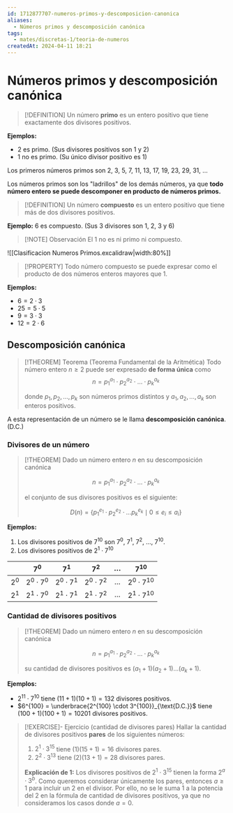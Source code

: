 ```yaml
---
id: 1712877707-numeros-primos-y-descomposicion-canonica
aliases:
  - Números primos y descomposición canónica
tags:
  - mates/discretas-1/teoria-de-numeros
createdAt: 2024-04-11 18:21
---
```


# Números primos y descomposición canónica

> [!DEFINITION]
> Un número **primo** es un entero positivo que tiene exactamente dos divisores positivos.

**Ejemplos:**

- $2$ es primo. (Sus divisores positivos son $1$ y $2$)
- $1$ no es primo. (Su único divisor positivo es $1$)

Los primeros números primos son $2$, $3$, $5$, $7$, $11$, $13$, $17$, $19$, $23$, $29$, $31$, ...

Los números primos son los "ladrillos" de los demás números, ya que **todo número entero se puede descomponer en producto de números primos.**

> [!DEFINITION]
> Un número **compuesto** es un entero positivo que tiene más de dos divisores positivos.

**Ejemplo:** $6$ es compuesto. (Sus 3 divisores son $1$, $2$, $3$ y $6$)

> [!NOTE] Observación
> El $1$ no es ni primo ni compuesto.

![[Clasificacion Numeros Primos.excalidraw|width:80%]]

> [!PROPERTY]
> Todo número compuesto se puede expresar como el producto de dos números enteros mayores que $1$.

**Ejemplos:**

- $6 = 2 \cdot 3$
- $25 = 5 \cdot 5$
- $9 = 3 \cdot 3$
- $12 = 2 \cdot 6$

## Descomposición canónica

> [!THEOREM]  Teorema (Teorema Fundamental de la Aritmética)
> Todo número entero $n \geq 2$ puede ser expresado **de forma única** como
> $$
>  n = p_{1}^{a_{1}} \cdot p_{2}^{a_{2}} \cdot \ldots \cdot p_{k}^{a_{k}}
> $$
> 
> donde $p_{1},p_{2},\ldots,p_{k}$ son números primos distintos y $a_{1},a_{2},\dots,a_{k}$ son enteros positivos.

A esta representación de un número se le llama **descomposición canónica**. (D.C.)

### Divisores de un número

> [!THEOREM]
> Dado un número entero $n$ en su descomposición canónica
> 
> $$
> n = p_{1}^{a_{1}} \cdot p_{2}^{a_{2}} \cdot \ldots \cdot p_{k}^{a_{k}}
> $$
> 
> el conjunto de sus divisores positivos es el siguiente:
> 
> $$
> D(n) = \left\{ p_{1}^{e_{1}} \cdot p_{2}^{e_{2}} \cdot \ldots p_{k}^{e_{k}} \mid 0 \leq e_{i} \leq a_{i} \right\}
> $$

**Ejemplos:**

1. Los divisores positivos de $7^{10}$ son $7^{0}$, $7^{1}$, $7^{2}$, ..., $7^{10}$.
2. Los divisores positivos de $2^{1} \cdot 7^{10}$

|         |       $7^{0}$       |       $7^{1}$       |       $7^{2}$       | $\dots$ |       $7^{10}$       |
| :-----: | :-----------------: | :-----------------: | :-----------------: | :-----: | :------------------: |
| $2^{0}$ | $2^{0} \cdot 7^{0}$ | $2^{0} \cdot 7^{1}$ | $2^{0} \cdot 7^{2}$ | $\dots$ | $2^{0} \cdot 7^{10}$ |
| $2^{1}$ | $2^{1} \cdot 7^{0}$ | $2^{1} \cdot 7^{1}$ | $2^{1} \cdot 7^{2}$ | $\dots$ | $2^{1} \cdot 7^{10}$ |

### Cantidad de divisores positivos

> [!THEOREM]
> Dado un número entero $n$ en su descomposición canónica
> 
> $$
> n = p_{1}^{a_{1}} \cdot p_{2}^{a_{2}} \cdot \ldots \cdot p_{k}^{a_{k}}
> $$
> 
> su cantidad de divisores positivos es $(a_{1} + 1)(a_{2} + 1)\ldots(a_{k} + 1)$.

**Ejemplos:**

- $2^{11} \cdot 7^{10}$ tiene $(11 + 1)(10 + 1) = 132$ divisores positivos.
- $6^{100} = \underbrace{2^{100} \cdot 3^{100}}_{\text{D.C.}}$ tiene $(100 + 1)(100 + 1) = 10201$ divisores positivos.

> [!EXERCISE]-  Ejercicio (cantidad de divisores pares)
> Hallar la cantidad de divisores positivos **pares** de los siguientes números:
> 	1. $2^{1} \cdot 3^{15}$ tiene $(1)(15 + 1) = 16$ divisores pares.
> 	2. $2^{2} \cdot 3^{13}$ tiene $(2)(13 + 1) = 28$ divisores pares.
> 	
> 	**Explicación de 1:** Los divisores positivos de $2^{1} \cdot 3^{15}$ tienen la forma $2^{a} \cdot 3^{b}$. Como queremos considerar únicamente los pares, entonces $a \geq 1$ para incluir un $2$ en el divisor. Por ello, no se le suma $1$ a la potencia del $2$ en la fórmula de cantidad de divisores positivos, ya que no consideramos los casos donde $a = 0$.
